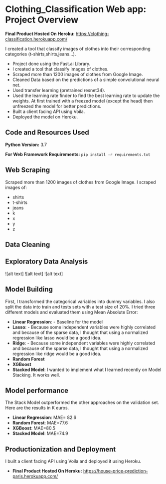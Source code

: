 # Clothing_Classification Web app: Project Overview
**Final Product Hosted On Heroku:** https://clothing-classification.herokuapp.com/

I created a tool that classify images of clothes into their corresponding categories (t-shirts,shirts,jeans...). 
*   Project done using the Fast.ai Library.
*   I created a tool that classify images of clothes. 
*   Scraped more than 1200  images of clothes from Google Image.
*   Cleaned Data based on the predictions of a simple convolutional neural net.  
*   Used transfer learning (pretrained resnet34). 
*   Used the learning rate finder to find the best learning rate to update the weights. At first trained with a freezed model (except the head) then unfreezed the model for better predictions.
*   Built a client facing API using Voila.
*   Deployed the model on Heroku.

## Code and Resources Used

**Python Version:** 3.7

**For Web Framework Requirements:** ```pip install -r requirements.txt```

## Web Scraping
Scraped more than 1200  images of clothes from Google Image. I scraped images of:
* shirts
* t-shirts
* jeans
* k
* x
* y
* z

## Data Cleaning



## Exploratory Data Analysis


![alt text]
![alt text]
![alt text]

## Model Building
First, I transformed the categorical variables into dummy variables. I also split the data into train and tests sets with a test size of 20%.
I tried three different models and evaluated them using Mean Absolute Error:
* **Linear Regression**: - Baseline for the model
* **Lasso**: - Because some independent variables were highly correlated and because of the sparse data, I thought that using a normalized regression like lasso would be a good idea.  
* **Ridge**: - Because some independent variables were highly correlated and because of the sparse data, I thought that using a normalized regression like ridge would be a good idea.  
* **Random Forest** 
* **XGBoost**
* **Stacked Model**: I wanted to implement what I learned recently on Model Stacking. It works well.

## Model performance
The Stack Model outperformed the other approaches on the validation set. Here are the results in K euros.
* **Linear Regression**: MAE= 82.6
* **Random Forest**: MAE=77.6
* **XGBoost**: MAE=80.5
* **Stacked Model**: MAE=74.9

## Productionization and Deployment
I built a client facing API using Voila and deployed it using Heroku.
* **Final Product Hosted On Heroku:** https://house-price-prediction-paris.herokuapp.com/
